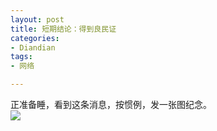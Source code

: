 ```yaml
---
layout: post
title: 短期结论：得到良民证
categories:
- Diandian
tags:
- 网络

---
```

正准备睡，看到这条消息，按惯例，发一张图纪念。
<br />
<img src="http://m1.img.srcdd.com/farm4/d/2012/0627/10/119B0A1D3EB5DD861FE28144CE6A26C6_B500_900_500_276.PNG" />